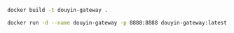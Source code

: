 ```bash
docker build -t douyin-gateway . 
```

```bash
docker run -d --name douyin-gateway -p 8888:8888 douyin-gateway:latest
```

